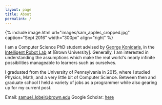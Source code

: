 ```yaml
---
layout: page
title: About
permalink: /
---
```


{% include image.html url="images/sam_apples_cropped.jpg" caption="Sept 2016" width="300px" align="right" %}

I am a Computer Science PhD student advised by [George Konidaris], in the [Intelligent Robot Lab] at [Brown University]. Generally, I am interested in understanding the assumptions which make the real world's nearly infinite possibilities manageable to learners such as ourselves.


I graduated from the University of Pennsylvania in 2015, where I studied Physics, Math, and a very little bit of Computer Science. Between then and graduate school I held a variety of jobs as a programmer while also gearing up for my current post.


Email: [samuel_lobel@brown.edu]
Google Scholar: [here]


[George Konidaris]: http://cs.brown.edu/people/gdk/
[Intelligent Robot Lab]: http://irl.cs.brown.edu/
[here]: https://scholar.google.com/citations?user=H8gdqsUAAAAJ&hl=en
[samuel_lobel@brown.edu]: mailto:gaurav.chaurasia@oculus.com
